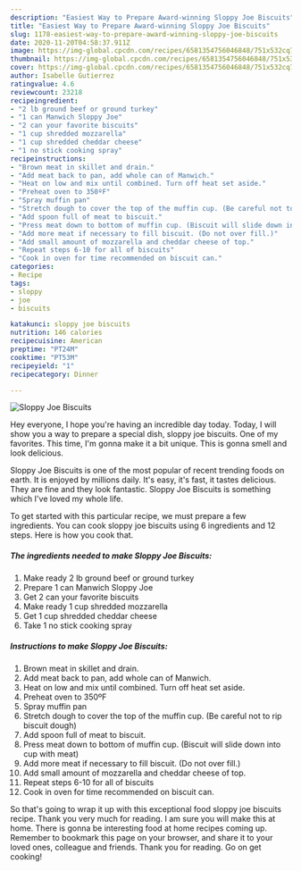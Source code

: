 ```yaml
---
description: "Easiest Way to Prepare Award-winning Sloppy Joe Biscuits"
title: "Easiest Way to Prepare Award-winning Sloppy Joe Biscuits"
slug: 1178-easiest-way-to-prepare-award-winning-sloppy-joe-biscuits
date: 2020-11-20T04:58:37.911Z
image: https://img-global.cpcdn.com/recipes/6581354756046848/751x532cq70/sloppy-joe-biscuits-recipe-main-photo.jpg
thumbnail: https://img-global.cpcdn.com/recipes/6581354756046848/751x532cq70/sloppy-joe-biscuits-recipe-main-photo.jpg
cover: https://img-global.cpcdn.com/recipes/6581354756046848/751x532cq70/sloppy-joe-biscuits-recipe-main-photo.jpg
author: Isabelle Gutierrez
ratingvalue: 4.6
reviewcount: 23218
recipeingredient:
- "2 lb ground beef or ground turkey"
- "1 can Manwich Sloppy Joe"
- "2 can your favorite biscuits"
- "1 cup shredded mozzarella"
- "1 cup shredded cheddar cheese"
- "1 no stick cooking spray"
recipeinstructions:
- "Brown meat in skillet and drain."
- "Add meat back to pan, add whole can of Manwich."
- "Heat on low and mix until combined. Turn off heat set aside."
- "Preheat oven to 350ºF"
- "Spray muffin pan"
- "Stretch dough to cover the top of the muffin cup. (Be careful not to rip biscuit dough)"
- "Add spoon full of meat to biscuit."
- "Press meat down to bottom of muffin cup. (Biscuit will slide down into cup with meat)"
- "Add more meat if necessary to fill biscuit. (Do not over fill.)"
- "Add small amount of mozzarella and cheddar cheese of top."
- "Repeat steps 6-10 for all of biscuits"
- "Cook in oven for time recommended on biscuit can."
categories:
- Recipe
tags:
- sloppy
- joe
- biscuits

katakunci: sloppy joe biscuits 
nutrition: 146 calories
recipecuisine: American
preptime: "PT24M"
cooktime: "PT53M"
recipeyield: "1"
recipecategory: Dinner

---
```



![Sloppy Joe Biscuits](https://img-global.cpcdn.com/recipes/6581354756046848/751x532cq70/sloppy-joe-biscuits-recipe-main-photo.jpg)

Hey everyone, I hope you're having an incredible day today. Today, I will show you a way to prepare a special dish, sloppy joe biscuits. One of my favorites. This time, I'm gonna make it a bit unique. This is gonna smell and look delicious.

Sloppy Joe Biscuits is one of the most popular of recent trending foods on earth. It is enjoyed by millions daily. It's easy, it's fast, it tastes delicious. They are fine and they look fantastic. Sloppy Joe Biscuits is something which I've loved my whole life.




To get started with this particular recipe, we must prepare a few ingredients. You can cook sloppy joe biscuits using 6 ingredients and 12 steps. Here is how you cook that.

<!--inarticleads1-->

##### The ingredients needed to make Sloppy Joe Biscuits:

1. Make ready 2 lb ground beef or ground turkey
1. Prepare 1 can Manwich Sloppy Joe
1. Get 2 can your favorite biscuits
1. Make ready 1 cup shredded mozzarella
1. Get 1 cup shredded cheddar cheese
1. Take 1 no stick cooking spray




<!--inarticleads2-->

##### Instructions to make Sloppy Joe Biscuits:

1. Brown meat in skillet and drain.
1. Add meat back to pan, add whole can of Manwich.
1. Heat on low and mix until combined. Turn off heat set aside.
1. Preheat oven to 350ºF
1. Spray muffin pan
1. Stretch dough to cover the top of the muffin cup. (Be careful not to rip biscuit dough)
1. Add spoon full of meat to biscuit.
1. Press meat down to bottom of muffin cup. (Biscuit will slide down into cup with meat)
1. Add more meat if necessary to fill biscuit. (Do not over fill.)
1. Add small amount of mozzarella and cheddar cheese of top.
1. Repeat steps 6-10 for all of biscuits
1. Cook in oven for time recommended on biscuit can.




So that's going to wrap it up with this exceptional food sloppy joe biscuits recipe. Thank you very much for reading. I am sure you will make this at home. There is gonna be interesting food at home recipes coming up. Remember to bookmark this page on your browser, and share it to your loved ones, colleague and friends. Thank you for reading. Go on get cooking!
